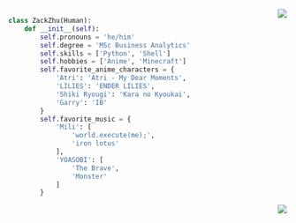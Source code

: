 
<img align="right" src="https://github-readme-stats.vercel.app/api?username=kressety&include_all_commits=true" />

```python
class ZackZhu(Human):
    def __init__(self):
        self.pronouns = 'he/him'
        self.degree = 'MSc Business Analytics'
        self.skills = ['Python', 'Shell']
        self.hobbies = ['Anime', 'Minecraft']
        self.favorite_anime_characters = {
            'Atri': 'Atri - My Dear Moments',
            'LILIES': 'ENDER LILIES',
            'Shiki Ryougi': 'Kara no Kyoukai',
            'Garry': 'IB'
        }
        self.favorite_music = {
            'Mili': [
                'world.execute(me);', 
                'iron lotus'
            ],
            'YOASOBI': [
                'The Brave', 
                'Monster'
            ]
        }
```

<img align="right" src="https://github-readme-stats.vercel.app/api/top-langs/?username=kressety&include_all_commits=true" />




